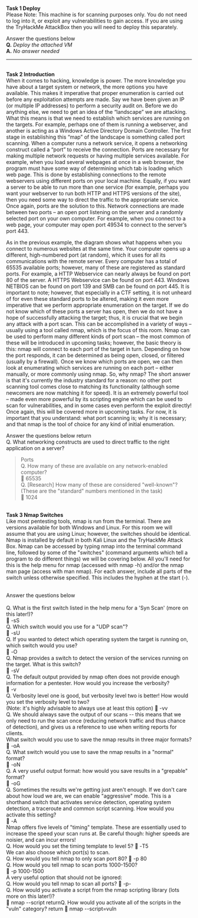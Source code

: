 <br>**Task 1  Deploy**<br>
Please Note: This machine is for scanning purposes only. You do not need to log into it, or exploit any vulnerabilities to gain access.
If you are using the TryHackMe AttackBox then you will need to deploy this separately.

Answer the questions below
<br>**Q.** *Deploy the attached VM*<br>
**A.** *No answer needed*

--------------------------------------------------------------------------------------------------------------------------------------------------------------------

<br>**Task 2 Introduction**<br>
When it comes to hacking, knowledge is power. The more knowledge you have about a target system or network, the more options you have available. This makes it imperative that proper enumeration is carried out before any exploitation attempts are made.
Say we have been given an IP (or multiple IP addresses) to perform a security audit on. Before we do anything else, we need to get an idea of the “landscape” we are attacking. What this means is that we need to establish which services are running on the targets. For example, perhaps one of them is running a webserver, and another is acting as a Windows Active Directory Domain Controller. The first stage in establishing this “map” of the landscape is something called port scanning. When a computer runs a network service, it opens a networking construct called a “port” to receive the connection.  Ports are necessary for making multiple network requests or having multiple services available. For example, when you load several webpages at once in a web browser, the program must have some way of determining which tab is loading which web page. This is done by establishing connections to the remote webservers using different ports on your local machine. Equally, if you want a server to be able to run more than one service (for example, perhaps you want your webserver to run both HTTP and HTTPS versions of the site), then you need some way to direct the traffic to the appropriate service. Once again, ports are the solution to this. Network connections are made between two ports – an open port listening on the server and a randomly selected port on your own computer. For example, when you connect to a web page, your computer may open port 49534 to connect to the server’s port 443.



 
As in the previous example, the diagram shows what happens when you connect to numerous websites at the same time. Your computer opens up a different, high-numbered port (at random), which it uses for all its communications with the remote server.
Every computer has a total of 65535 available ports; however, many of these are registered as standard ports. For example, a HTTP Webservice can nearly always be found on port 80 of the server. A HTTPS Webservice can be found on port 443. Windows NETBIOS can be found on port 139 and SMB can be found on port 445. It is important to note; however, that especially in a CTF setting, it is not unheard of for even these standard ports to be altered, making it even more imperative that we perform appropriate enumeration on the target.
If we do not know which of these ports a server has open, then we do not have a hope of successfully attacking the target; thus, it is crucial that we begin any attack with a port scan. This can be accomplished in a variety of ways – usually using a tool called nmap, which is the focus of this room. Nmap can be used to perform many different kinds of port scan – the most common of these will be introduced in upcoming tasks; however, the basic theory is this: nmap will connect to each port of the target in turn. Depending on how the port responds, it can be determined as being open, closed, or filtered (usually by a firewall). Once we know which ports are open, we can then look at enumerating which services are running on each port – either manually, or more commonly using nmap.
So, why nmap? The short answer is that it's currently the industry standard for a reason: no other port scanning tool comes close to matching its functionality (although some newcomers are now matching it for speed). It is an extremely powerful tool – made even more powerful by its scripting engine which can be used to scan for vulnerabilities, and in some cases even perform the exploit directly! Once again, this will be covered more in upcoming tasks.
For now, it is important that you understand: what port scanning is; why it is necessary; and that nmap is the tool of choice for any kind of initial enumeration.

Answer the questions below  return
<br>Q. What networking constructs are used to direct traffic to the right application on a server?<br>
> Ports
<br>Q. How many of these are available on any network-enabled computer?<br>
	65535 
<br>Q. [Research] How many of these are considered "well-known"? (These are the "standard" numbers mentioned in the task)<br>
	1024 

<br>**Task 3 Nmap Switches**<br>
Like most pentesting tools, nmap is run from the terminal. There are versions available for both Windows and Linux. For this room we will assume that you are using Linux; however, the switches should be identical. Nmap is installed by default in both Kali Linux and the TryHackMe Attack Box.
Nmap can be accessed by typing nmap into the terminal command line, followed by some of the "switches" (command arguments which tell a program to do different things) we will be covering below.
All you'll need for this is the help menu for nmap (accessed with nmap -h) and/or the nmap man page (access with man nmap). For each answer, include all parts of the switch unless otherwise specified. This includes the hyphen at the start (-). 

<br>Answer the questions below<br>
<br>Q. What is the first switch listed in the help menu for a 'Syn Scan' (more on this later!)?<br>
	-sS
<br>Q. Which switch would you use for a "UDP scan"?<br>
	-sU 
<br>Q. If you wanted to detect which operating system the target is running on, which switch would you use?<br>
	-O
<br>Q. Nmap provides a switch to detect the version of the services running on the target. What is this switch?<br>
	-sV
<br>Q. The default output provided by nmap often does not provide enough information for a pentester. How would you increase the verbosity?<br>
	-v 
<br>Q. Verbosity level one is good, but verbosity level two is better! How would you set the verbosity level to two?<br>
(Note: it's highly advisable to always use at least this option)
	-vv
<br>Q. We should always save the output of our scans -- this means that we only need to run the scan once (reducing network traffic and thus chance of detection), and gives us a reference to use when writing reports for clients.<br>
What switch would you use to save the nmap results in three major formats?
	-oA
<br>Q. What switch would you use to save the nmap results in a "normal" format?<br>
	-oN
<br>Q. A very useful output format: how would you save results in a "grepable" format?<br>
	-oG
<br>Q. Sometimes the results we're getting just aren't enough. If we don't care about how loud we are, we can enable "aggressive" mode. This is a shorthand switch that activates service detection, operating system detection, a traceroute and common script scanning.
How would you activate this setting?<br>
	-A
<br>Nmap offers five levels of "timing" template. These are essentially used to increase the speed your scan runs at. Be careful though: higher speeds are noisier, and can incur errors!<br>
Q. How would you set the timing template to level 5?
	-T5
<br>We can also choose which port(s) to scan.<br>
Q. How would you tell nmap to only scan port 80?
	-p 80 
<br>Q. How would you tell nmap to scan ports 1000-1500?<br>
	-p 1000-1500
<br>A very useful option that should not be ignored:<br>
Q. How would you tell nmap to scan all ports?
	-p-
<br>Q. How would you activate a script from the nmap scripting library (lots more on this later!)?<br>
	nmap --script 
  returnQ. How would you activate all of the scripts in the "vuln" category?  return
	nmap  --script=vuln 



